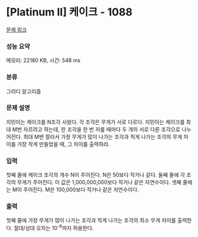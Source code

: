 # [Platinum II] 케이크 - 1088 

[문제 링크](https://www.acmicpc.net/problem/1088) 

### 성능 요약

메모리: 22180 KB, 시간: 548 ms

### 분류

그리디 알고리즘

### 문제 설명

<p>지민이는 케이크를 N조각 사왔다. 각 조각은 무게가 서로 다르다. 지민이는 케이크를 최대 M번 자르려고 하는데, 한 조각을 한 번 자를 때마다 두 개의 서로 다른 조각으로 나누어진다. 최대 M번 잘라서 가장 무게가 많이 나가는 조각과 적게 나가는 조각의 무게 차이를 가장 작게 만들었을 때, 그 차이를 출력하라.</p>

### 입력 

 <p>첫째 줄에 케이크 조각의 개수 N이 주어진다. N은 50보다 작거나 같다. 둘째 줄에 각 조각의 무게가 주어진다. 이 값은 1,000,000,000보다 작거나 같은 자연수이다. 셋째 줄에는 M이 주어진다. M은 100,000보다 작거나 같은 자연수이다.</p>

### 출력 

 <p>첫째 줄에 가장 무게가 많이 나가는 조각과 적게 나가는 조각의 최소 무게 차이를 출력한다. 절대/상대 오차는 10<sup>-9</sup>까지 허용한다.</p>

